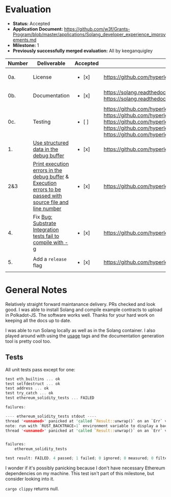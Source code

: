 # Evaluation

- **Status:** Accepted
- **Application Document:** https://github.com/w3f/Grants-Program/blob/master/applications/Solang_developer_experience_improvements.md
- **Milestone:** 1
- **Previously successfully merged evaluation:** All by keeganquigley

| Number | Deliverable                                                                                                                                                                                                          | Accepted               | Link                                                                                                                                                                                                                                                                                                                                                                                                                                                                                          | Notes       |
| ------ | -------------------------------------------------------------------------------------------------------------------------------------------------------------------------------------------------------------------- | ---------------------- | --------------------------------------------------------------------------------------------------------------------------------------------------------------------------------------------------------------------------------------------------------------------------------------------------------------------------------------------------------------------------------------------------------------------------------------------------------------------------------------------- | ----------- |
| 0a.    | License                                                                                                                                                                                                              | <ul><li>[x] </li></ul> | https://github.com/hyperledger/solang/blob/main/LICENSE                                                                                                                                                                                                                                                                                                                                                                                                                                       | Apache-2.0  |
| 0b.    | Documentation                                                                                                                                                                                                        | <ul><li>[x] </li></ul> | https://solang.readthedocs.io/en/latest/code_gen_options.html#log-runtime-errors <br> https://solang.readthedocs.io/en/latest/running.html                                                                                                                                                                                                                                                                                                                                                    | Great docs. |
| 0c.    | Testing                                                                                                                                                                                                              | <ul><li>[ ] </li></ul> | https://github.com/hyperledger/solang/blob/main/integration/substrate/runtime_errors.spec.ts <br> https://github.com/hyperledger/solang/blob/main/integration/substrate/release_version.spec.ts <br> https://github.com/hyperledger/solang/blob/main/integration/substrate/debug_buffer_format.spec.ts <br> https://github.com/hyperledger/solang/blob/main/tests/substrate_tests/errors.rs <br> https://github.com/hyperledger/solang/blob/main/tests/substrate_tests/debug_buffer_format.rs |             |
| 1.     | [Use structured data in the debug buffer](https://github.com/hyperledger/solang/issues/1048)                                                                                                                         | <ul><li>[x] </li></ul> | https://github.com/hyperledger/solang/pull/1188                                                                                                                                                                                                                                                                                                                                                                                                                                               | Looks good. |
| 2&3    | [Print execution errors in the debug buffer](https://github.com/hyperledger/solang/issues/1083) & [Execution errors to be passed with source file and line number](https://github.com/hyperledger/solang/issues/972) | <ul><li>[x] </li></ul> | https://github.com/hyperledger/solang/pull/1150                                                                                                                                                                                                                                                                                                                                                                                                                                               | Looks good. |
| 4.     | Fix [Bug: Substrate Integration tests fail to compile with -g](https://github.com/hyperledger/solang/issues/1051)                                                                                                    | <ul><li>[x] </li></ul> | https://github.com/hyperledger/solang/pull/1222                                                                                                                                                                                                                                                                                                                                                                                                                                               | Looks good. |
| 5.     | Add a `release` flag                                                                                                                                                                                                 | <ul><li>[x] </li></ul> | https://github.com/hyperledger/solang/pull/1227                                                                                                                                                                                                                                                                                                                                                                                                                                               | Looks good. |

# General Notes

Relatively straight forward maintanance delivery. PRs checked and look good. I was able to install Solang and compile example contracts to upload in Polkadot-JS. The software works well. Thanks for your hard work on keeping all the docs up to date.

I was able to run Solang locally as well as in the Solang container. I also played around with using the [usage](https://solang.readthedocs.io/en/latest/running.html#compiler-usage) tags and the documentation generation tool is pretty cool too.

## Tests

All unit tests pass except for one:

```rust
test eth_builtins ... ok
test selfdestruct ... ok
test address ... ok
test try_catch ... ok
test ethereum_solidity_tests ... FAILED

failures:

---- ethereum_solidity_tests stdout ----
thread '<unnamed>' panicked at 'called `Result::unwrap()` on an `Err` value: Error { depth: 0, inner: Io { path: Some("/Users/keeganquigley/solang/testdata/solidity/test/libsolidity/semanticTests"), err: Os { code: 2, kind: NotFound, message: "No such file or directory" } } }', tests/evm.rs:192:27
note: run with `RUST_BACKTRACE=1` environment variable to display a backtrace
thread '<unnamed>' panicked at 'called `Result::unwrap()` on an `Err` value: Error { depth: 0, inner: Io { path: Some("/Users/keeganquigley/solang/testdata/solidity/test/libsolidity/syntaxTests"), err: Os { code: 2, kind: NotFound, message: "No such file or directory" } } }', tests/evm.rs:192:27


failures:
    ethereum_solidity_tests

test result: FAILED. 4 passed; 1 failed; 0 ignored; 0 measured; 0 filtered out; finished in 0.02s
```

I wonder if it's possibly panicking because I don't have necessary Ethereum dependencies on my machine. This test isn't part of this milestone, but consider looking into it.

`cargo clippy` returns null.
